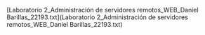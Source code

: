 [Laboratorio 2_Administración de servidores remotos_WEB_Daniel Barillas_22193.txt](Laboratorio 2_Administración de servidores remotos_WEB_Daniel Barillas_22193.txt)
